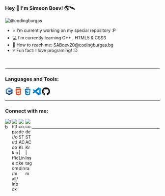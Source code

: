 ### Hey 👋 I'm Simeon Boev! 🌎🛰️
<img src="https://avatars.githubusercontent.com/u/52601134?s=64&amp;v=4" alt="@codingburgas" size="32" height="32" width="32" data-view-component="true" class="avatar">



- ⭐ I’m currently working on my special repository :P
- 💻 I’m currently learning C++ , HTML5 & CSS3 
- 📡 How to reach me: SABoev20@codingburgas.bg 
- ⚡ Fun fact: I love programing! :D

<br>


<hr>


 ### Languages and Tools:


<code><img alt="CPP" width="26px" src="https://raw.githubusercontent.com/github/explore/80688e429a7d4ef2fca1e82350fe8e3517d3494d/topics/cpp/cpp.png" ></code>
<code><img alt="HTML5" width="26px" src="https://raw.githubusercontent.com/github/explore/80688e429a7d4ef2fca1e82350fe8e3517d3494d/topics/html/html.png" ></code>
<code><img alt="CSS3" width="26px" src="https://raw.githubusercontent.com/github/explore/80688e429a7d4ef2fca1e82350fe8e3517d3494d/topics/css/css.png" ></code>
<code><img alt="Visual Studio Code" width="26px" src="https://raw.githubusercontent.com/github/explore/80688e429a7d4ef2fca1e82350fe8e3517d3494d/topics/visual-studio-code/visual-studio-code.png"></code>
<code><img  alt="GitHub" width="26px" src="https://raw.githubusercontent.com/github/explore/78df643247d429f6cc873026c0622819ad797942/topics/github/github.png" ></code>
  
 

  
  
  
  
  <hr>
  
  ### Connect with me:


<a href ="http://www.google.com" ><img align="left" alt="fb" width="22px" src="https://cdn.jsdelivr.net/npm/simple-icons@v3/icons/youtube.svg" /><a/>
<img align="left" alt="https://outlook.office.com/mail/inbox" width="22px" src="https://cdn.jsdelivr.net/npm/simple-icons@v3/icons/twitter.svg" />
<img align="left" alt="codeSTACKr | LinkedIn" width="22px" src="https://cdn.jsdelivr.net/npm/simple-icons@v3/icons/linkedin.svg" />
<img align="left" alt="codeSTACKr | Instagram" width="22px" src="https://cdn.jsdelivr.net/npm/simple-icons@v3/icons/instagram.svg" />
<br>
 
<hr>

